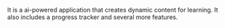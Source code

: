 It is a ai-powered application that creates dynamic content for learning. It also includes a progress tracker and several more features.
